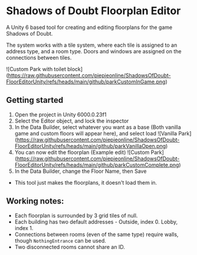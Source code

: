 # Shadows of Doubt Floorplan Editor

A Unity 6 based tool for creating and editing floorplans for the game Shadows of Doubt.

The system works with a tile system, where each tile is assigned to an address type, and a room type.
Doors and windows are assigned on the connections between tiles.

!\[Custom Park with toilet block](https://raw.githubusercontent.com/piepieonline/ShadowsOfDoubt-FloorEditorUnity/refs/heads/main/github/parkCustomInGame.png)

## Getting started

1. Open the project in Unity 6000.0.23f1
2. Select the Editor object, and lock the inspector
3. In the Data Builder, select whatever you want as a base (Both vanilla game and custom floors will appear here), and select load
   !\[Vanilla Park](https://raw.githubusercontent.com/piepieonline/ShadowsOfDoubt-FloorEditorUnity/refs/heads/main/github/parkVanillaOpen.png)
4. You can now edit the floorplan (Example edit)
   !\[Custom Park](https://raw.githubusercontent.com/piepieonline/ShadowsOfDoubt-FloorEditorUnity/refs/heads/main/github/parkCustomComplete.png)
5. In the Data Builder, change the Floor Name, then Save

* This tool just makes the floorplans, it doesn't load them in.

## Working notes:

* Each floorplan is surrounded by 3 grid tiles of null.
* Each building has two default addresses - Outside, index 0. Lobby, index 1.
* Connections between rooms (even of the same type) require walls, though `NothingEntrance` can be used.
* Two disconnected rooms cannot share an ID.
